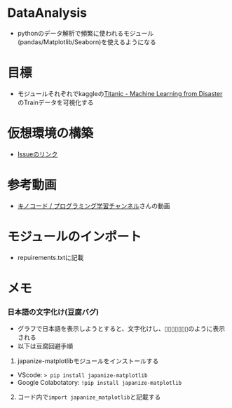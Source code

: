 # DataAnalysis

- pythonのデータ解析で頻繁に使われるモジュール(pandas/Matplotlib/Seaborn)を使えるようになる

# 目標

- モジュールそれぞれでkaggleの[Titanic - Machine Learning from Disaster](https://www.kaggle.com/c/titanic/overview)のTrainデータを可視化する

# 仮想環境の構築

- [Issueのリンク](https://github.com/Sota6174/python-practice/issues/6#issue-807942767)


# 参考動画

- [キノコード / プログラミング学習チャンネル](https://www.youtube.com/c/kinocode/featured)さんの動画

# モジュールのインポート

- repuirements.txtに記載

# メモ

### 日本語の文字化け(豆腐バグ)

- グラフで日本語を表示しようとすると、文字化けし、▯▯▯▯▯▯▯のように表示される
- 以下は豆腐回避手順

1. japanize-matplotlibモジュールをインストールする
- VScode: ```> pip install japanize-matplotlib```
- Google Colabotatory: ```!pip install japanize-matplotlib```

2. コード内で```import japanize_matplotlib```と記載する
